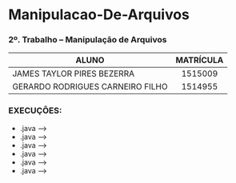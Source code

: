 # Manipulacao-De-Arquivos
### 2º. Trabalho – Manipulação de Arquivos

| ALUNO                            |      MATRÍCULA      |
|----------------------------------|:-------------------:|
| JAMES TAYLOR PIRES BEZERRA       |       1515009       |
| GERARDO RODRIGUES CARNEIRO FILHO |       1514955       |


### EXECUÇÕES:

* .java --> 
* .java --> 
* .java --> 
* .java --> 
* .java --> 
* .java --> 
